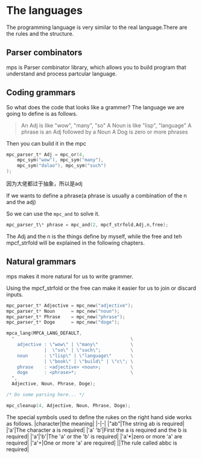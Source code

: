 # The languages

The programming language is very similar to the real language.There are the rules and the 
structure.

## Parser combinators 
mps is Parser combinator library, which allows you to build program that understand
and process partcular language. 

## Coding grammars
So what does the code that looks like a grammer?
The language we are going to define is as follows.
> An Adj is like "wow", "many", "so" 
> A Noun is like "lisp", "language"
> A phrase is an Adj followed by a Noun
> A Dog is zero or more phrases 

Then you can build it in the mpc
```c
mpc_parser_t* Adj = mpc_or(4,
    mpc_sym("wow"), mpc_sym("many"),
    mpc_sym("dalao"), mpc_sym("such")
);
```

因为大佬都过于抽象，所以是adj

If we wants to define a phrase(a phrase is usually a combination of the n and the adj)

So we can use the `mpc_and` to solve it. 
```c
mpc_parser_t\* phrase = mpc_and(2, mpcf_strfold,Adj,n,free);
```
The Adj and the n is the things define by myself, while the free and teh 
mpcf_strfold will be explained in the following chapters.


## Natural grammars

mps makes it more natural for us to write grammer.

Using the mpcf_strfold or the free can make it easier for us to join or discard 
inputs.

```c
mpc_parser_t* Adjective = mpc_new("adjective");
mpc_parser_t* Noun      = mpc_new("noun");
mpc_parser_t* Phrase    = mpc_new("phrase");
mpc_parser_t* Doge      = mpc_new("doge");

mpca_lang(MPCA_LANG_DEFAULT,
  "                                           \
    adjective : \"wow\" | \"many\"            \
              |  \"so\" | \"such\";           \
    noun      : \"lisp\" | \"language\"       \
              | \"book\" | \"build\" | \"c\"; \
    phrase    : <adjective> <noun>;           \
    doge      : <phrase>*;                    \
  ",
  Adjective, Noun, Phrase, Doge);

/* Do some parsing here... */

mpc_cleanup(4, Adjective, Noun, Phrase, Doge);
```

The special symbols used to define the rukes on the right hand side works as follows.
|character|the meaning|
|-|-|
|"ab"|The string ab is required|
|'a'|The character a is required|
|'a' 'b'|First the a is required and the b is required|
|'a'\|'b'|The 'a' or the 'b' is required|
|'a'\*|zero or more 'a' are required|
|'a'+|One or more 'a' are required|
|<abbc>|The rule called abbc is required|







